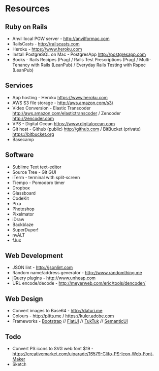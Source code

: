 # Resources

## Ruby on Rails

- Anvil local POW server - http://anvilformac.com
- RailsCasts - http://railscasts.com
- Heroku - https://www.heroku.com
- Install PostgreSQL on Mac - PostgresApp http://postgresapp.com
- Books - Rails Recipes (Prag) / Rails Test Prescriptions (Prag) / Multi-Tenancy with Rails (LeanPub) / Everyday Rails Testing with Rspec (LeanPub)

## Services

- App hosting - Heroku https://www.heroku.com
- AWS S3 file storage - http://aws.amazon.com/s3/
- Video Conversion - Elastic Transcoder http://aws.amazon.com/elastictranscoder / Zencoder http://zencoder.com
- VPS - Digital Ocean https://www.digitalocean.com
- Git host - Github (public) http://github.com / BitBucket (private) https://bitbucket.org
- Basecamp

## Software
- Sublime Text text-editor
- Source Tree - Git GUI
- iTerm - terminal with split-screen
- Tiempo - Pomodoro timer
- Dropbox
- Glassboard
- CodeKit
- Pixa
- Photoshop
- Pixelmator
- iDraw
- Backblaze
- SuperDuper!
- nvALT
- f.lux

## Web Development

- JSON lint - http://jsonlint.com
- Random name/address generator - http://www.randomthing.me
- jQuery plugins - http://www.unheap.com
- URL encode/decode - http://meyerweb.com/eric/tools/dencoder/

## Web Design

- Convert images to Base64 - http://daturi.me
- Colours - http://pltts.me / https://kuler.adobe.com
- Frameworks - [Bootstrap](http://getbootstrap.com) // [FlatUI](http://designmodo.github.io/Flat-UI) // [TukTuk](http://tuktuk.tapquo.com) // [SemanticUI](http://semantic-ui.com)

## Todo
- Convert PS icons to SVG web font $19 - https://creativemarket.com/uiparade/16579-Glifo-PS-Icon-Web-Font-Maker
- Sketch
